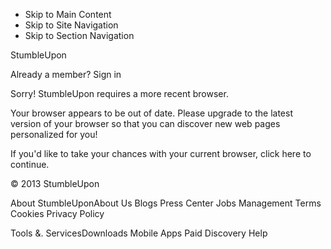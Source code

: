 *   Skip to Main Content
*   Skip to Site Navigation
*   Skip to Section Navigation

StumbleUpon

Already a member? Sign in

Sorry! StumbleUpon requires a more recent browser.

Your browser appears to be out of date. Please upgrade to the latest version of your browser so that you can discover new web pages personalized for you!

If you'd like to take your chances with your current browser, click here to continue.

© 2013 StumbleUpon

About StumbleUponAbout Us Blogs Press Center Jobs Management Terms Cookies Privacy Policy

Tools &. ServicesDownloads Mobile Apps Paid Discovery Help